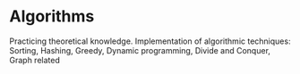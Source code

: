 # Algorithms
Practicing theoretical knowledge. Implementation of algorithmic techniques: Sorting, Hashing, Greedy, Dynamic programming, Divide and Conquer, Graph related 
